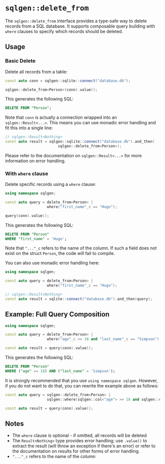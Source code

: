 # `sqlgen::delete_from` 

The `sqlgen::delete_from` interface provides a type-safe way to delete records from a SQL database. It supports composable query building with `where` clauses to specify which records should be deleted.

## Usage

### Basic Delete

Delete all records from a table:

```cpp
const auto conn = sqlgen::sqlite::connect("database.db");

sqlgen::delete_from<Person>(conn).value();
```

This generates the following SQL:

```sql
DELETE FROM "Person";
```

Note that `conn` is actually a connection wrapped into an `sqlgen::Result<...>`.
This means you can use monadic error handling and fit this into a single line:

```cpp
// sqlgen::Result<Nothing>
const auto result = sqlgen::sqlite::connect("database.db").and_then(
                        sqlgen::delete_from<Person>);
```

Please refer to the documentation on `sqlgen::Result<...>` for more information on error handling.

### With `where` clause

Delete specific records using a `where` clause:

```cpp
using namespace sqlgen;

const auto query = delete_from<Person> |
                   where("first_name"_c == "Hugo");

query(conn).value();
```

This generates the following SQL:

```sql
DELETE FROM "Person"
WHERE "first_name" = 'Hugo';
```

Note that `"..."_c` refers to the name of the column. If such a field does not
exist on the struct `Person`, the code will fail to compile.

You can also use monadic error handling here:

```cpp
using namespace sqlgen;

const auto query = delete_from<Person> |
                   where("first_name"_c == "Hugo");

// sqlgen::Result<Nothing>
const auto result = sqlite::connect("database.db").and_then(query);
```

## Example: Full Query Composition

```cpp
using namespace sqlgen;

const auto query = delete_from<Person> |
                   where("age"_c >= 18 and "last_name"_c == "Simpson");

const auto result = query(conn).value();
```

This generates the following SQL:

```sql
DELETE FROM "Person"
WHERE ("age" >= 18) AND ("last_name" = 'Simpson');
```

It is strongly recommended that you use `using namespace sqlgen`. However,
if you do not want to do that, you can rewrite the example above as follows:

```cpp
const auto query = sqlgen::delete_from<Person> |
                   sqlgen::where(sqlgen::col<"age"> >= 18 and sqlgen::col<"last_name"> == "Simpson");

const auto result = query(conn).value();
```

## Notes

- The `where` clause is optional - if omitted, all records will be deleted
- The `Result<Nothing>` type provides error handling; use `.value()` to extract the result (will throw an exception if there's an error) or refer to the documentation on results for other forms of error handling.
- `"..."_c` refers to the name of the column

